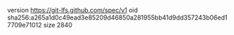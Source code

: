 version https://git-lfs.github.com/spec/v1
oid sha256:a265a1d0c49ead3e85209d46850a281955bb41d9dd357243b06ed17709e71012
size 2840
